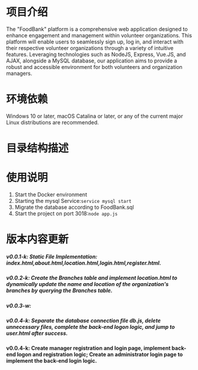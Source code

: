 # 项目介绍
The "FoodBank" platform is a comprehensive web application designed to enhance engagement and management within volunteer organizations. This platform will enable users to seamlessly sign up, log in, and interact with their respective volunteer organizations through a variety of intuitive features. Leveraging technologies such as NodeJS, Express, Vue.JS, and AJAX, alongside a MySQL database, our application aims to provide a robust and accessible environment for both volunteers and organization managers.

# 环境依赖
 Windows 10 or later, macOS Catalina or later, or any of the current major Linux distributions are recommended.

# 目录结构描述


# 使用说明
 1. Start the Docker environment
 2. Starting the mysql Service:`service mysql start`
 3. Migrate the database according to FoodBank.sql
 4. Start the project on port 3018:`node app.js`


# 版本内容更新
##### v0.0.1-k: Static File Implementation: index.html,about.html,location.html,login.html,register.html.
##### v0.0.2-k: Create the Branches table and implement location.html to dynamically update the name and location of the organization's branches by querying the Branches table.
##### v0.0.3-w:
##### v0.0.4-k: Separate the database connection file db.js, delete unnecessary files, complete the back-end logon logic, and jump to user.html after success.
#### v0.0.4-k: Create manager registration and login page, implement back-end logon and registration logic; Create an administrator login page to implement the back-end login logic.